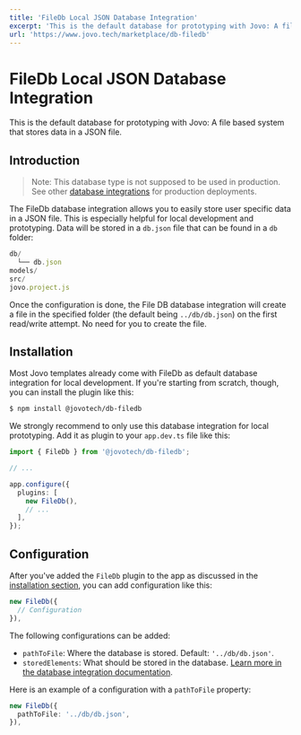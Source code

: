 ```yaml
---
title: 'FileDb Local JSON Database Integration'
excerpt: 'This is the default database for prototyping with Jovo: A file based system that stores data in a JSON file.'
url: 'https://www.jovo.tech/marketplace/db-filedb'
---
```


# FileDb Local JSON Database Integration

This is the default database for prototyping with Jovo: A file based system that stores data in a JSON file.

## Introduction

> Note: This database type is not supposed to be used in production. See other [database integrations](https://www.jovo.tech/marketplace/tag/databases) for production deployments.

The FileDb database integration allows you to easily store user specific data in a JSON file. This is especially helpful for local development and prototyping. Data will be stored in a `db.json` file that can be found in a `db` folder:

```js
db/
  └── db.json
models/
src/
jovo.project.js
```

Once the configuration is done, the File DB database integration will create a file in the specified folder (the default being `../db/db.json`) on the first read/write attempt. No need for you to create the file.

## Installation

Most Jovo templates already come with FileDb as default database integration for local development. If you're starting from scratch, though, you can install the plugin like this:

```sh
$ npm install @jovotech/db-filedb
```

We strongly recommend to only use this database integration for local prototyping. Add it as plugin to your `app.dev.ts` file like this:

```typescript
import { FileDb } from '@jovotech/db-filedb';

// ...

app.configure({
  plugins: [
    new FileDb(),
    // ...
  ],
});
```

## Configuration

After you've added the `FileDb` plugin to the app as discussed in the [installation section](#installation), you can add configuration like this:

```typescript
new FileDb({
  // Configuration
}),
```

The following configurations can be added:

- `pathToFile`: Where the database is stored. Default: `'../db/db.json'`.
- `storedElements`: What should be stored in the database. [Learn more in the database integration documentation](https://www.jovo.tech/docs/databases).

Here is an example of a configuration with a `pathToFile` property:

```typescript
new FileDb({
  pathToFile: '../db/db.json',
}),
```
